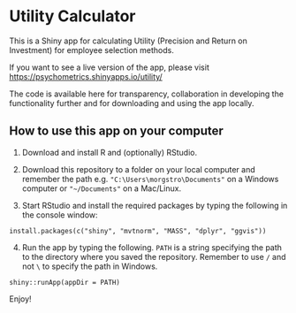 Utility Calculator
==================

This is a Shiny app for calculating Utility (Precision and Return on Investment) for employee selection methods.

If you want to see a live version of the app, please visit https://psychometrics.shinyapps.io/utility/

The code is available here for transparency, collaboration in developing the functionality further and for downloading and using the app locally. 


How to use this app on your computer
------------------------------------

1. Download and install R and (optionally) RStudio.

2. Download this repository to a folder on your local computer and remember the path 
e.g. `"C:\Users\morgstro\Documents"` on a Windows computer or `"~/Documents"` on a Mac/Linux.

3. Start RStudio and install the required packages by typing the following in the console window:

  `install.packages(c("shiny", "mvtnorm", "MASS", "dplyr", "ggvis"))`

4. Run the app by typing the following. `PATH` is a string specifying the path to the directory where you saved the repository. Remember to use `/` and not `\` to specify the path in Windows.

  `shiny::runApp(appDir = PATH)`

Enjoy!
